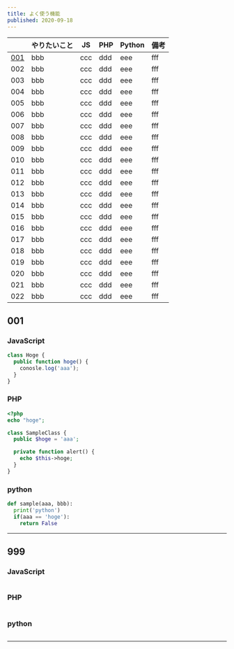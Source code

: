```yaml
---
title: よく使う機能
published: 2020-09-18
---
```


|  | やりたいこと | JS | PHP | Python | 備考 |
| --- | --- | --- | --- | --- | --- |
| [001](#001) | bbb | ccc | ddd | eee | fff |
| 002 | bbb | ccc | ddd | eee | fff |
| 003 | bbb | ccc | ddd | eee | fff |
| 004 | bbb | ccc | ddd | eee | fff |
| 005 | bbb | ccc | ddd | eee | fff |
| 006 | bbb | ccc | ddd | eee | fff |
| 007 | bbb | ccc | ddd | eee | fff |
| 008 | bbb | ccc | ddd | eee | fff |
| 009 | bbb | ccc | ddd | eee | fff |
| 010 | bbb | ccc | ddd | eee | fff |
| 011 | bbb | ccc | ddd | eee | fff |
| 012 | bbb | ccc | ddd | eee | fff |
| 013 | bbb | ccc | ddd | eee | fff |
| 014 | bbb | ccc | ddd | eee | fff |
| 015 | bbb | ccc | ddd | eee | fff |
| 016 | bbb | ccc | ddd | eee | fff |
| 017 | bbb | ccc | ddd | eee | fff |
| 018 | bbb | ccc | ddd | eee | fff |
| 019 | bbb | ccc | ddd | eee | fff |
| 020 | bbb | ccc | ddd | eee | fff |
| 021 | bbb | ccc | ddd | eee | fff |
| 022 | bbb | ccc | ddd | eee | fff |

<span id="001"></span>

## 001

### JavaScript
```js
class Hoge {
  public function hoge() {
    conosle.log('aaa');
  }
}
```

### PHP
```php
<?php
echo "hoge";

class SampleClass {
  public $hoge = 'aaa';

  private function alert() {
    echo $this->hoge;
  }
}
```

### python
```py
def sample(aaa, bbb):
  print('python')
  if(aaa == 'hoge'):
    return False
```
---





<span id="999"></span>

## 999

### JavaScript
```js

```

### PHP
```php

```

### python
```py

```
---